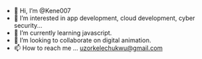 - 👋 Hi, I’m @Kene007
- 👀 I’m interested in app development, cloud development, cyber security...
- 🌱 I’m currently learning javascript.
- 💞️ I’m looking to collaborate on digital animation.
- 📫 How to reach me ... uzorkelechukwu@gmail.com

<!---
Kene007/Kene007 is a ✨ special ✨ repository because its `README.md` (this file) appears on your GitHub profile.
You can click the Preview link to take a look at your changes.
--->
